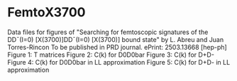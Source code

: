 # FemtoX3700
Data files for figures of "Searching for femtoscopic signatures of the DDˉ(I=0) [X(3700)]DDˉ(I=0) [X(3700)] bound state" by L. Abreu and Juan Torres-Rincon
To be published in PRD journal. ePrint: 2503.13668 [hep-ph]
Figure 1: T matrices
Figure 2: C(k) for D0D0bar
Figure 3: C(k) for D+D-
Figure 4: C(k) for D0D0bar in LL approximation
Figure 5: C(k) for D+D- in LL approximation
